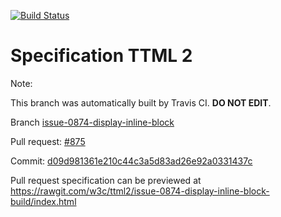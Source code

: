 [![Build Status](https://travis-ci.org/w3c/ttml2.svg?branch=issue-0874-display-inline-block)](https://travis-ci.org/w3c/ttml2)


# Specification TTML 2


Note:


This branch was automatically built by Travis CI. <b>DO NOT EDIT</b>.


 Branch [issue-0874-display-inline-block](https://github.com/w3c/ttml2/tree/issue-0874-display-inline-block)


 Pull request: [#875](https://github.com/w3c/ttml2/pull/875)


 Commit: [d09d981361e210c44c3a5d83ad26e92a0331437c](https://github.com/w3c/ttml2/commit/d09d981361e210c44c3a5d83ad26e92a0331437c)

Pull request specification can be previewed at https://rawgit.com/w3c/ttml2/issue-0874-display-inline-block-build/index.html



